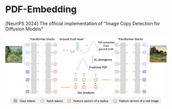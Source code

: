 # PDF-Embedding
[NeurIPS 2024] The official implementation of "Image Copy Detection for Diffusion Models"

![image](https://github.com/WangWenhao0716/PDF-Embedding/blob/main/PDF-Embedding.jpg)


